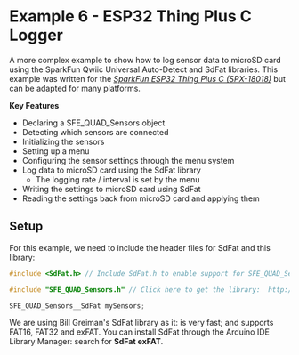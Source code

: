 # Example 6 - ESP32 Thing Plus C Logger

A more complex example to show how to log sensor data to microSD card using the SparkFun Qwiic Universal Auto-Detect and SdFat libraries.
This example was written for the [*SparkFun ESP32 Thing Plus C (SPX-18018)*](https://www.sparkfun.com/products/18018) but can be adapted for many platforms.

**Key Features**

* Declaring a SFE_QUAD_Sensors object
* Detecting which sensors are connected
* Initializing the sensors
* Setting up a menu
* Configuring the sensor settings through the menu system
* Log data to microSD card using the SdFat library
  * The logging rate / interval is set by the menu
* Writing the settings to microSD card using SdFat
* Reading the settings back from microSD card and applying them

## Setup

For this example, we need to include the header files for SdFat and this library:

```C++
#include <SdFat.h> // Include SdFat.h to enable support for SFE_QUAD_Sensors__SdFat. Do this before #include "SFE_QUAD_Sensors.h"

#include "SFE_QUAD_Sensors.h" // Click here to get the library:  http://librarymanager/All#SparkFun_Qwiic_Universal_Auto-Detect

SFE_QUAD_Sensors__SdFat mySensors;
```

We are using Bill Greiman's SdFat library as it: is very fast; and supports FAT16, FAT32 and exFAT. You can install SdFat through the Arduino IDE Library Manager: search for **SdFat exFAT**.


